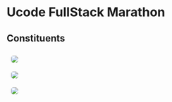 <h1>Ucode FullStack Marathon</h1>
<h2>Сonstituents</h2>
<img src="https://i0.wp.com/expert.com.ua/wp-content/uploads/2021/01/ucode_black.png?resize=605%2C201&ssl=1" style="border-radius:15px; padding:10px;">
<br>
<img src="https://flyclipart.com/thumbs/html-css-js-icon-1267460.png" style="border-radius:15px; padding:10px;">
<br>
<img src="https://upload.wikimedia.org/wikipedia/commons/thumb/7/7e/Node.js_logo_2015.svg/2560px-Node.js_logo_2015.svg.png" style="border-radius:15px; padding:10px;">
<br>
